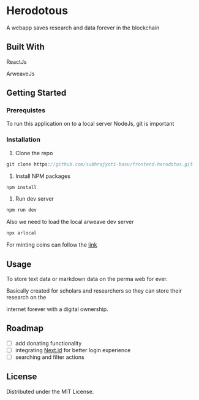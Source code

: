 # Herodotous

A webapp saves research and data forever in the blockchain

## Built With

ReactJs

ArweaveJs

## Getting Started

### Prerequistes

To run this application on to a local server NodeJs, git is important 

### Installation

1. Clone the repo

```jsx
git clone https://github.com/subhrajyoti-basu/frontend-herodotus.git
```

1. Install NPM packages

```jsx
npm install
```

1. Run dev server

```jsx
npm run dev
```

Also we need to load the local arweave dev server

```jsx
npx arlocal
```

For minting coins can follow the [link](https://github.com/textury/arlocal)

## Usage

To store text data or markdown data on the perma web for ever. 

Basically created for scholars and researchers so they can store their research on the 

internet forever with a digital ownership. 

## Roadmap

- [ ]  add donating functionality
- [ ]  integrating [Next.id](http://Next.id) for better login experience
- [ ]  searching and filter actions

## License

Distributed under the MIT License.